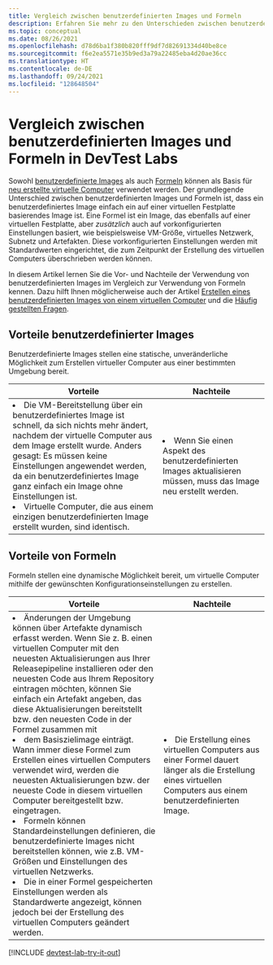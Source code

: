 ```yaml
---
title: Vergleich zwischen benutzerdefinierten Images und Formeln
description: Erfahren Sie mehr zu den Unterschieden zwischen benutzerdefinierten Images und Formeln als Basis für virtuelle Computer, sodass Sie entscheiden können, welche Methode sich für Ihre Umgebung am besten eignet.
ms.topic: conceptual
ms.date: 08/26/2021
ms.openlocfilehash: d78d6ba1f380b820fff9df7d82691334d40be8ce
ms.sourcegitcommit: f6e2ea5571e35b9ed3a79a22485eba4d20ae36cc
ms.translationtype: HT
ms.contentlocale: de-DE
ms.lasthandoff: 09/24/2021
ms.locfileid: "128648504"
---
```

# <a name="compare-custom-images-and-formulas-in-devtest-labs"></a>Vergleich zwischen benutzerdefinierten Images und Formeln in DevTest Labs
Sowohl [benutzerdefinierte Images](devtest-lab-create-template.md) als auch [Formeln](devtest-lab-manage-formulas.md) können als Basis für [neu erstellte virtuelle Computer](devtest-lab-add-vm.md) verwendet werden.  Der grundlegende Unterschied zwischen benutzerdefinierten Images und Formeln ist, dass ein benutzerdefiniertes Image einfach ein auf einer virtuellen Festplatte basierendes Image ist. Eine Formel ist ein Image, das ebenfalls auf einer virtuellen Festplatte, aber *zusätzlich* auch auf vorkonfigurierten Einstellungen basiert, wie beispielsweise VM-Größe, virtuelles Netzwerk, Subnetz und Artefakten. Diese vorkonfigurierten Einstellungen werden mit Standardwerten eingerichtet, die zum Zeitpunkt der Erstellung des virtuellen Computers überschrieben werden können. 

In diesem Artikel lernen Sie die Vor- und Nachteile der Verwendung von benutzerdefinierten Images im Vergleich zur Verwendung von Formeln kennen.  Dazu hilft Ihnen möglicherweise auch der Artikel [Erstellen eines benutzerdefinierten Images von einem virtuellen Computer](devtest-lab-create-custom-image-from-vm-using-portal.md) und die [Häufig gestellten Fragen](devtest-lab-faq.yml).

## <a name="custom-image-benefits"></a>Vorteile benutzerdefinierter Images
Benutzerdefinierte Images stellen eine statische, unveränderliche Möglichkeit zum Erstellen virtueller Computer aus einer bestimmten Umgebung bereit. 

|Vorteile|Nachteile|
|----|----|
|<li>Die VM-Bereitstellung über ein benutzerdefiniertes Image ist schnell, da sich nichts mehr ändert, nachdem der virtuelle Computer aus dem Image erstellt wurde. Anders gesagt: Es müssen keine Einstellungen angewendet werden, da ein benutzerdefiniertes Image ganz einfach ein Image ohne Einstellungen ist. <li>Virtuelle Computer, die aus einem einzigen benutzerdefinierten Image erstellt wurden, sind identisch.|<li>Wenn Sie einen Aspekt des benutzerdefinierten Images aktualisieren müssen, muss das Image neu erstellt werden. |

## <a name="formula-benefits"></a>Vorteile von Formeln
  
Formeln stellen eine dynamische Möglichkeit bereit, um virtuelle Computer mithilfe der gewünschten Konfigurationseinstellungen zu erstellen.

|Vorteile|Nachteile|
|----|----|
|<li>Änderungen der Umgebung können über Artefakte dynamisch erfasst werden. Wenn Sie z. B. einen virtuellen Computer mit den neuesten Aktualisierungen aus Ihrer Releasepipeline installieren oder den neuesten Code aus Ihrem Repository eintragen möchten, können Sie einfach ein Artefakt angeben, das diese Aktualisierungen bereitstellt bzw. den neuesten Code in der Formel zusammen mit <li>dem Basiszielimage einträgt. Wann immer diese Formel zum Erstellen eines virtuellen Computers verwendet wird, werden die neuesten Aktualisierungen bzw. der neueste Code in diesem virtuellen Computer bereitgestellt bzw. eingetragen.  <li>Formeln können Standardeinstellungen definieren, die benutzerdefinierte Images nicht bereitstellen können, wie z.B. VM-Größen und Einstellungen des virtuellen Netzwerks.  <li>Die in einer Formel gespeicherten Einstellungen werden als Standardwerte angezeigt, können jedoch bei der Erstellung des virtuellen Computers geändert werden. |<li> Die Erstellung eines virtuellen Computers aus einer Formel dauert länger als die Erstellung eines virtuellen Computers aus einem benutzerdefinierten Image.

[!INCLUDE [devtest-lab-try-it-out](../../includes/devtest-lab-try-it-out.md)]

